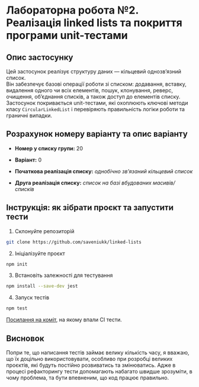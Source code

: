 # Лабораторна робота №2. Реалізація linked lists та покриття програми unit-тестами

## Опис застосунку

Цей застосунок реалізує структуру даних — кільцевий однозв’язний список.  
Він забезпечує базові операції роботи зі списком: додавання, вставку, видалення одного чи всіх елементів, пошук, клонування, реверс, очищення, об’єднання списків, а також доступ до елементів списку.  
Застосунок покривається unit-тестами, які охоплюють ключові методи класу `CircularLinkedList` і перевіряють правильність логіки роботи та граничні випадки.

## Розрахунок номеру варіанту та опис варіанту

- **Номер у списку групи:** 20  
- **Варіант:** 0

- **Початкова реалізація списку:** *однобічно зв’язаний кільцевий список*  
- **Друга реалізація списку:** *список на базі вбудованих масивів/списків*

## Інструкція: як зібрати проєкт та запустити тести

1. Склонуйте репозиторій
```bash
git clone https://github.com/saveniukk/linked-lists
```
2. Ініціалізуйте проєкт
```bash
npm init
```

3. Встановіть залежності для тестування
```bash
npm install --save-dev jest
```

4. Запуск тестів
```bash
npm test
```

[Посилання на коміт](https://github.com/saveniukk/linked-lists/commit/184077d73b4b46cdfc424e0a7ededaf2f5a3ef52), на якому впали CI тести.

## Висновок

Попри те, що написання тестів займає велику кількість часу, я вважаю, що їх доцільно використовувати, особливо при розробці великих проєктів, які будуть постійно розвиватись та змінюватись. 
Адже в процесі рефакторингу тести допомагають набагато швидше зрозуміти, в чому проблема, та бути впевненим, що код працює правильно. 

